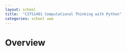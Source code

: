 ```yaml
---
layout: school
title:  "CITS1401 Computational Thinking with Python"
categories: school uwa
---
```


# Overview

